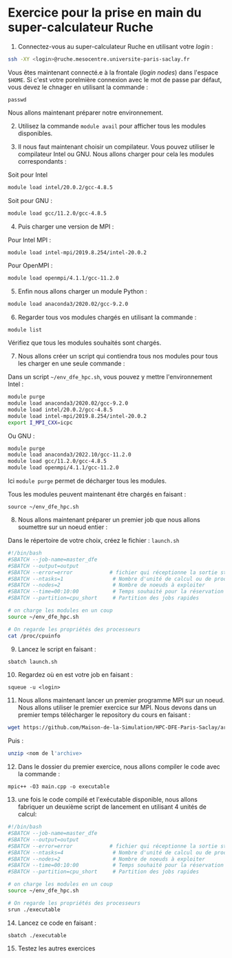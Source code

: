 # Exercice pour la prise en main du super-calculateur Ruche

1) Connectez-vous au super-calculateur Ruche en utilisant votre *login* :

```bash
ssh -XY <login>@ruche.mesocentre.universite-paris-saclay.fr
```

Vous êtes maintenant connecté.e à la frontale (*login nodes*) dans l'espace `$HOME`.
Si c'est votre porelmière connexion avec le mot de passe par défaut, vous devez le chnager en utilisant la commande :
```
passwd
```

Nous allons maintenant préparer notre environnement. 

2) Utilisez la commande `module avail` pour afficher tous les modules disponibles.

3) Il nous faut maintenant choisir un compilateur. Vous pouvez utiliser le compilateur Intel ou GNU. Nous allons charger pour cela les modules correspondants :

Soit pour Intel

```bash
module load intel/20.0.2/gcc-4.8.5
```

Soit pour GNU :

```bash
module load gcc/11.2.0/gcc-4.8.5
```

4) Puis charger une version de MPI :

Pour Intel MPI :
```bash
module load intel-mpi/2019.8.254/intel-20.0.2
```

Pour OpenMPI :
```bash
module load openmpi/4.1.1/gcc-11.2.0
```

5) Enfin nous allons charger un module Python :

```bash
module load anaconda3/2020.02/gcc-9.2.0
```

6) Regarder tous vos modules chargés en utilisant la commande :

```
module list
````

Vérifiez que tous les modules souhaités sont chargés.

7) Nous allons créer un script qui contiendra tous nos modules pour tous les charger en une seule commande :

Dans un script `~/env_dfe_hpc.sh`, vous pouvez y mettre l'environnement Intel :

```bash
module purge
module load anaconda3/2020.02/gcc-9.2.0
module load intel/20.0.2/gcc-4.8.5
module load intel-mpi/2019.8.254/intel-20.0.2
export I_MPI_CXX=icpc
```

Ou GNU :

```bash
module purge
module load anaconda3/2022.10/gcc-11.2.0
module load gcc/11.2.0/gcc-4.8.5
module load openmpi/4.1.1/gcc-11.2.0
```


Ici `module purge` permet de décharger tous les modules.

Tous les modules peuvent maintenant être chargés en faisant :

```
source ~/env_dfe_hpc.sh
``` 

8) Nous allons maintenant préparer un premier job que nous allons soumettre sur un noeud entier :

Dans le répertoire de votre choix, créez le fichier : `launch.sh`

```bash
#!/bin/bash
#SBATCH --job-name=master_dfe
#SBATCH --output=output
#SBATCH --error=error            # fichier qui réceptionne la sortie standard
#SBATCH --ntasks=1                # Nombre d'unité de calcul ou de processus MPI
#SBATCH --nodes=2                 # Nombre de noeuds à exploiter
#SBATCH --time=00:10:00           # Temps souhaité pour la réservation
#SBATCH --partition=cpu_short     # Partition des jobs rapides

# on charge les modules en un coup
source ~/env_dfe_hpc.sh

# On regarde les propriétés des processeurs
cat /proc/cpuinfo
```

9) Lancez le script en faisant :

```bash
sbatch launch.sh
```

10) Regardez où en est votre job en faisant :

```
squeue -u <login>
```

11) Nous allons maintenant lancer un premier programme MPI sur un noeud. Nous allons utiliser le premier exercice sur MPI. Nous devons dans un premier temps télécharger le repository du cours en faisant :

```bash
wget https://github.com/Maison-de-la-Simulation/HPC-DFE-Paris-Saclay/archive/refs/heads/master.zip
```

Puis :

```bash
unzip <nom de l'archive>
```

12) Dans le dossier du premier exercice, nous allons compiler le code avec la commande :

```
mpic++ -O3 main.cpp -o executable
```

13) une fois le code compilé et l'exécutable disponible, nous allons fabriquer un deuxième script de lancement en utilisant 4 unités de calcul: 

```bash
#!/bin/bash
#SBATCH --job-name=master_dfe
#SBATCH --output=output
#SBATCH --error=error            # fichier qui réceptionne la sortie standard
#SBATCH --ntasks=4                # Nombre d'unité de calcul ou de processus MPI
#SBATCH --nodes=2                 # Nombre de noeuds à exploiter
#SBATCH --time=00:10:00           # Temps souhaité pour la réservation
#SBATCH --partition=cpu_short     # Partition des jobs rapides

# on charge les modules en un coup
source ~/env_dfe_hpc.sh

# On regarde les propriétés des processeurs
srun ./executable
```

14) Lancez ce code en faisant :

```
sbatch ./executable
```

15) Testez les autres exercices
